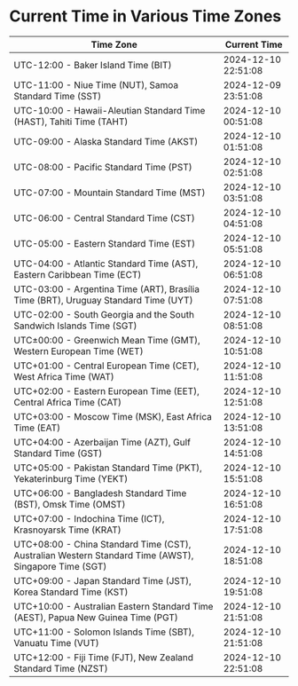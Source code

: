 # Current Time in Various Time Zones

| Time Zone | Current Time |
|-----------|--------------|
| UTC-12:00 - Baker Island Time (BIT) | 2024-12-10 22:51:08 |
| UTC-11:00 - Niue Time (NUT), Samoa Standard Time (SST) | 2024-12-09 23:51:08 |
| UTC-10:00 - Hawaii-Aleutian Standard Time (HAST), Tahiti Time (TAHT) | 2024-12-10 00:51:08 |
| UTC-09:00 - Alaska Standard Time (AKST) | 2024-12-10 01:51:08 |
| UTC-08:00 - Pacific Standard Time (PST) | 2024-12-10 02:51:08 |
| UTC-07:00 - Mountain Standard Time (MST) | 2024-12-10 03:51:08 |
| UTC-06:00 - Central Standard Time (CST) | 2024-12-10 04:51:08 |
| UTC-05:00 - Eastern Standard Time (EST) | 2024-12-10 05:51:08 |
| UTC-04:00 - Atlantic Standard Time (AST), Eastern Caribbean Time (ECT) | 2024-12-10 06:51:08 |
| UTC-03:00 - Argentina Time (ART), Brasília Time (BRT), Uruguay Standard Time (UYT) | 2024-12-10 07:51:08 |
| UTC-02:00 - South Georgia and the South Sandwich Islands Time (SGT) | 2024-12-10 08:51:08 |
| UTC±00:00 - Greenwich Mean Time (GMT), Western European Time (WET) | 2024-12-10 10:51:08 |
| UTC+01:00 - Central European Time (CET), West Africa Time (WAT) | 2024-12-10 11:51:08 |
| UTC+02:00 - Eastern European Time (EET), Central Africa Time (CAT) | 2024-12-10 12:51:08 |
| UTC+03:00 - Moscow Time (MSK), East Africa Time (EAT) | 2024-12-10 13:51:08 |
| UTC+04:00 - Azerbaijan Time (AZT), Gulf Standard Time (GST) | 2024-12-10 14:51:08 |
| UTC+05:00 - Pakistan Standard Time (PKT), Yekaterinburg Time (YEKT) | 2024-12-10 15:51:08 |
| UTC+06:00 - Bangladesh Standard Time (BST), Omsk Time (OMST) | 2024-12-10 16:51:08 |
| UTC+07:00 - Indochina Time (ICT), Krasnoyarsk Time (KRAT) | 2024-12-10 17:51:08 |
| UTC+08:00 - China Standard Time (CST), Australian Western Standard Time (AWST), Singapore Time (SGT) | 2024-12-10 18:51:08 |
| UTC+09:00 - Japan Standard Time (JST), Korea Standard Time (KST) | 2024-12-10 19:51:08 |
| UTC+10:00 - Australian Eastern Standard Time (AEST), Papua New Guinea Time (PGT) | 2024-12-10 21:51:08 |
| UTC+11:00 - Solomon Islands Time (SBT), Vanuatu Time (VUT) | 2024-12-10 21:51:08 |
| UTC+12:00 - Fiji Time (FJT), New Zealand Standard Time (NZST) | 2024-12-10 22:51:08 |
